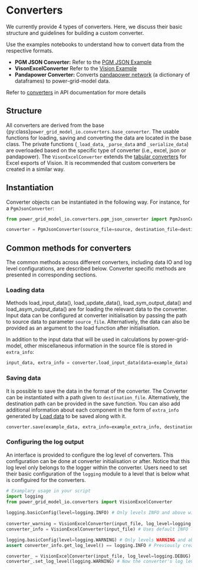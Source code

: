 <!--
SPDX-FileCopyrightText: Contributors to the Power Grid Model project <powergridmodel@lfenergy.org>

SPDX-License-Identifier: MPL-2.0
-->

# Converters

We currently provide 4 types of converters. 
Here, we discuss their basic structure and guidelines for building a custom converter.

Use the examples notebooks to understand how to convert data from the respective formats. 

- **PGM JSON Converter:** Refer to the [PGM JSON Example](../examples/pgm_json_example.ipynb)
- **VisonExcelConverter** Refer to the [Vision Example](../examples/vision_example.ipynb)
- **Pandapower Converter:** Converts [pandapower network](https://pandapower.readthedocs.io/en/stable/elements.html) (a dictionary of dataframes) to power-grid-model data.

Refer to [converters](../power_grid_model_io.md#converters) in API documentation for more details

## Structure

All converters are derived from the base {py:class}`power_grid_model_io.converters.base_converter`. 
The usable functions for loading, saving and converting the data are located in the base class. 
The private functions (`_load_data`, `_parse_data` and `_serialize_data`) are overloaded based on the specific type of converter (i.e., excel, json or pandapower). 
The `VisonExcelConverter` extends the [tabular converters](tabular_converter.md) for Excel exports of Vision.
It is recommended that custom converters be created in a similar way.

## Instantiation

Converter objects can be instantiated in the following way. For instance, for a `PgmJsonConverter`:

```python
from power_grid_model_io.converters.pgm_json_converter import PgmJsonConverter

converter = PgmJsonConverter(source_file=source, destination_file=destination)
```

## Common methods for converters

The common methods across different converters, including data IO and log level configurations, are described below.
Converter specific methods are presented in corresponding sections.

### Loading data

Methods load_input_data(), load_update_data(), load_sym_output_data() and load_asym_output_data() are for loading the relevant data to the converter.
Input data can be configured at converter initialisation by passing the path to source data to parameter `source_file`. Alternatively, the data can also be provided as an argument to the load function after initialisation.

In addition to the input data that will be used in calculations by power-grid-model, other miscellaneous information in the source file is stored in `extra_info`:

```python
input_data, extra_info = converter.load_input_data(data=example_data)
```

### Saving data

It is possible to save the data in the format of the converter.
The Converter can be instantiated with a path given to `destination_file`. 
Alternatively, the destination path can be provided in the save function.
You can also add additional information about each component in the form of `extra_info` generated by [Load data](converter.md#load-data) to be saved along with it.

```python
converter.save(example_data, extra_info=example_extra_info, destination=destination_path)
```

### Configuring the log output
 
An interface is provided to configure the log level of converters.
This configuration can be done at converter initialisation or after.
Notice that this log level only belongs to the logger within the converter.
Users need to set their basic configuration of the `logging` module to a level that is below what is configuired for the converters.
 
```python
# Examplary usage in your script
import logging
from power_grid_model_io.converters import VisionExcelConverter
 
logging.basicConfig(level=logging.INFO) # Only levels INFO and above will be logged
 
converter_warning = VisionExcelConverter(input_file, log_level=logging.WARNING) # If there is any logs above WARNING, they will be logged
converter_info = VisionExcelConverter(input_file) # Uses default INFO level

logging.basicConfig(level=logging.WARNING) # Only levels WARNING and above will be logged
assert converter_info.get_log_level() == logging.INFO # Previously created converters will retain their original log level, regardless of system wide configuration 

converter_ = VisionExcelConverter(input_file, log_level=logging.DEBUG) # Any logs on DEBUG and INFO level will not be logged
converter_.set_log_level(logging.WARNING) # Now the converter's log level is set to WARNING
```